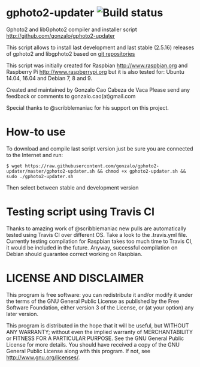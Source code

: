 gphoto2-updater ![Build status](https://travis-ci.org/gonzalo/gphoto2-updater.svg?branch=master)
===============

Gphoto2 and libGphoto2 compiler and installer script
http://github.com/gonzalo/gphoto2-updater

This script allows to install last development and last
stable (2.5.16) releases of gphoto2 and libgphoto2 based on
[git repositories](https://github.com/gphoto/)

This script was initially created for Raspbian http://www.raspbian.org
and Raspberry Pi http://www.raspberrypi.org but it is also tested for: Ubuntu
14.04, 16.04 and Debian 7, 8 and 9.

Created and maintained by Gonzalo Cao Cabeza de Vaca
Please send any feedback or comments to gonzalo.cao(at)gmail.com

Special thanks to @scribblemaniac for his support on this project.

How-to use
==========
To download and compile last script version just be sure you are connected to
the Internet and run:

```
$ wget https://raw.githubusercontent.com/gonzalo/gphoto2-updater/master/gphoto2-updater.sh && chmod +x gphoto2-updater.sh && sudo ./gphoto2-updater.sh
```
Then select between stable and development version

Testing script using Travis CI
==============================
Thanks to amazing work of @scribblemaniac new pulls are automatically tested using Travis CI over different OS. Take a look to the .travis.yml file. Currently testing compilation for Raspbian takes too much time to Travis CI, it would be included in the future. Anyway, successful compilation on Debian should guarantee correct working on Raspbian.

LICENSE AND DISCLAIMER
======================

This program is free software: you can redistribute it and/or modify
it under the terms of the GNU General Public License as published by
the Free Software Foundation, either version 3 of the License, or
(at your option) any later version.

This program is distributed in the hope that it will be useful,
but WITHOUT ANY WARRANTY; without even the implied warranty of
MERCHANTABILITY or FITNESS FOR A PARTICULAR PURPOSE.  See the
GNU General Public License for more details.
You should have received a copy of the GNU General Public License
along with this program.  If not, see <http://www.gnu.org/licenses/>.
